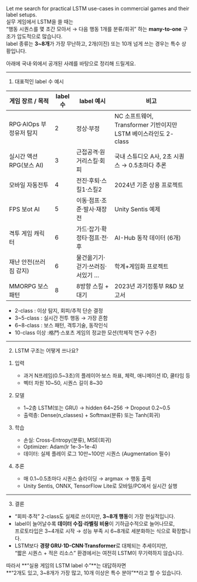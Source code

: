 Let me search for practical LSTM use-cases in commercial games and their label setups.   
실무 게임에서 LSTM을 쓸 때는  
“행동 시퀀스를 몇 초간 모아서 → 다음 행동 1개를 분류/회귀” 하는 **many-to-one** 구조가 압도적으로 많습니다.  
label 종류는 **3~8개**가 가장 무난하고, 2개(이진) 또는 10개 넘게 쓰는 경우는 특수 상황입니다.

아래에 국내·외에서 공개된 사례를 바탕으로 정리해 드릴게요.

------------------------------------------------
1. 대표적인 label 수 예시

| 게임 장르 / 목적 | label 수 | label 예시 | 비고 |
|---|---|---|---|
| RPG·AIOps 부정유저 탐지 | 2 | 정상·부정 | NC 소프트웨어, Transformer 기반이지만 LSTM 베이스라인도 2-class |
| 실시간 액션 RPG(보스 AI) | 3 | 근접공격·원거리스킬·회피 | 국내 스튜디오 A사, 2초 시퀀스 → 0.5초마다 추론 |
| 모바일 자동전투 | 4 | 전진·후퇴·스킬1·스킬2 | 2024년 기준 상용 프로젝트 |
| FPS 보ot AI | 5 | 이동·점프·조준·발사·재장전 | Unity Sentis 예제 |
| 격투 게임 캐릭터 | 6 | 가드·잡기·확정타·점프·전·후 | AI-Hub 동작 데이터 (6개) |
| 재난 안전(쓰러짐 감지) | 6 | 물건옮기기·걷기·쓰러짐·서있기 … | 학계+게임화 프로젝트 |
| MMORPG 보스 패턴 | 8 | 8방향 스킬 + 대기 | 2023년 과기정통부 R&D 보고서 |

- 2-class : 이상 탐지, 회피/추적 단순 결정  
- 3~5-class : 실시간 전투 행동 → 가장 흔함  
- 6~8-class : 보스 패턴, 격투기술, 동작인식  
- 10-class 이상 :格鬥·스포츠 게임의 정교한 모션(학제적 연구 수준)

------------------------------------------------
2. LSTM 구조는 어떻게 쓰나요?

1) 입력  
   - 과거 N프레임(0.5~3초)의 플레이어·보스 좌표, 체력, 애니메이션 ID, 쿨타임 등  
   - 벡터 차원 10~50, 시퀀스 길이 8~30

2) 모델  
   - 1~2층 LSTM(또는 GRU) → hidden 64~256 → Dropout 0.2~0.5  
   - 출력층: Dense(n_classes) + Softmax(분류) 또는 Tanh(회귀)

3) 학습  
   - 손실: Cross-Entropy(분류), MSE(회귀)  
   - Optimizer: Adam(lr 1e-3~1e-4)  
   - 데이터: 실제 플레이 로그 10만~100만 시퀀스 (Augmentation 필수)

4) 추론  
   - 매 0.1~0.5초마다 시퀀스 슬라이딩 → argmax → 행동 출력  
   - Unity Sentis, ONNX, TensorFlow Lite로 모바일/PC에서 실시간 실행

------------------------------------------------
3. 결론

- “회피·추적” 2-class도 실제로 쓰이지만, **3~8개 행동**이 가장 현실적입니다.  
- label이 늘어날수록 **데이터 수집·라벨링 비용**이 기하급수적으로 늘어나므로,  
  프로토타입은 3~4개로 시작 → 성능 부족 시 6~8개로 세분화하는 식으로 확장합니다.  
- LSTM보다 **경량 GRU·1D-CNN·Transformer**로 대체되는 추세이지만,  
  “짧은 시퀀스 + 적은 리소스” 환경에서는 여전히 LSTM이 무기력하지 않습니다.

따라서 **“실용 게임의 LSTM label 수”**는 대답하자면  
**“2개도 있고, 3~8개가 가장 많고, 10개 이상은 특수 분야”**라고 할 수 있습니다.
